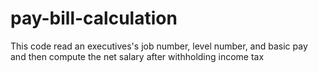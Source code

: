 # pay-bill-calculation
This code read an executives's job number, level number, and basic pay and then compute the net salary after withholding income tax
